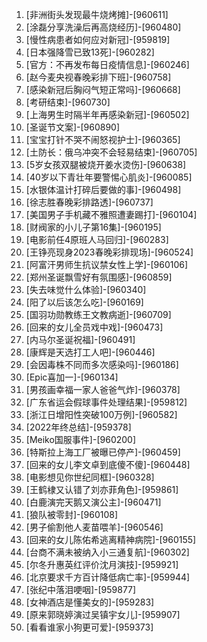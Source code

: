 
1. [非洲街头发现最牛烧烤摊]-[960611]
1. [涂磊分享洗澡后再高烧经历]-[960480]
1. [慢性病患者如何应对新冠]-[959819]
1. [日本强降雪已致13死]-[960282]
1. [官方：不再发布每日疫情信息]-[960246]
1. [赵今麦央视春晚彩排下班]-[960758]
1. [感染新冠后胸闷气短正常吗]-[960668]
1. [考研结束]-[960730]
1. [上海男生时隔半年再感染新冠]-[960502]
1. [圣诞节文案]-[960890]
1. [宝宝打针不哭不闹怒视护士]-[960365]
1. [土防长：俄乌冲突不会轻易结束]-[960705]
1. [5岁女孩双腿被烧开姜水烫伤]-[960638]
1. [40岁以下青壮年要警惕心肌炎]-[960085]
1. [水银体温计打碎后要做的事]-[960498]
1. [徐志胜春晚彩排路透]-[960737]
1. [美国男子手机藏不雅照遭妻踢打]-[960104]
1. [财阀家的小儿子第16集]-[960195]
1. [电影前任4原班人马回归]-[960283]
1. [王铮亮现身2023春晚彩排现场]-[960524]
1. [阿富汗男师生抗议禁女性上学]-[960106]
1. [郑州圣诞飘雪好有氛围感]-[960859]
1. [失去味觉什么体验]-[960340]
1. [阳了以后该怎么吃]-[960169]
1. [国羽功勋教练王文教病逝]-[960709]
1. [回来的女儿全员戏中戏]-[960473]
1. [内马尔圣诞祝福]-[960491]
1. [康辉是天选打工人吧]-[960446]
1. [会因毒株不同而多次感染吗]-[960186]
1. [Epic喜加一]-[960134]
1. [男孩画幸福一家人爸爸气炸]-[960378]
1. [广东省运会假球事件处理结果]-[959812]
1. [浙江日增阳性突破100万例]-[960582]
1. [2022年终总结]-[959378]
1. [Meiko国服事件]-[960200]
1. [特斯拉上海工厂被曝已停产]-[960459]
1. [回来的女儿李文卓到底傻不傻]-[960448]
1. [电影想见你世纪同框]-[960328]
1. [王鹤棣又认错了刘亦菲角色]-[959861]
1. [白鹿演完天鹅又演公主]-[960471]
1. [狼队被零封]-[960108]
1. [男子偷割他人麦苗喂羊]-[960546]
1. [回来的女儿陈佑希逃离精神病院]-[960155]
1. [台商不满未被纳入小三通复航]-[960302]
1. [尔冬升惠英红评价沈月演技]-[959921]
1. [北京要求千方百计降低病亡率]-[959944]
1. [张纪中落泪哽咽]-[959877]
1. [女神酒店是懂美女的]-[959283]
1. [原来郭晓婷演过吴镇宇女儿]-[959907]
1. [看看谁家小狗更可爱]-[959373]